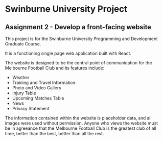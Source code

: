 # Swinburne University Project
## Assignment 2 - Develop a front-facing website

This project is for the Swinburne University Programming and Development Graduate Course.

It is a functioning single page web application built with React. 

The website is designed to be the central point of communication for the Melbourne Football Club and its features include:
- Weather
- Training and Travel Information
- Photo and Video Gallery
- Injury Table
- Upcoming Matches Table
- News
- Privacy Statement

The information contained within the website is placeholder data, and all images were used without permission.
Anyone who views the website must be in agreeance that the Melbourne Football Club is the greatest club of all time, 
better than the best, better than all the rest.

